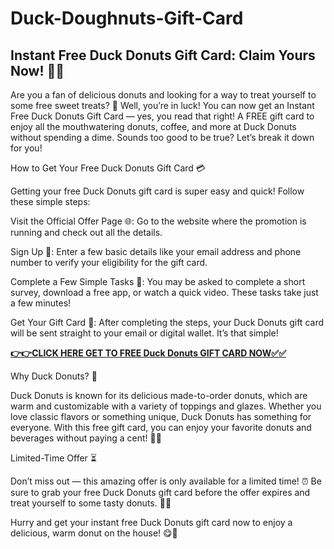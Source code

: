 # Duck-Doughnuts-Gift-Card

##  Instant Free Duck Donuts Gift Card: Claim Yours Now! 🦆🍩

Are you a fan of delicious donuts and looking for a way to treat yourself to some free sweet treats? 🎉 Well, you’re in luck! You can now get an Instant Free Duck Donuts Gift Card — yes, you read that right! A FREE gift card to enjoy all the mouthwatering donuts, coffee, and more at Duck Donuts without spending a dime. Sounds too good to be true? Let’s break it down for you!

How to Get Your Free Duck Donuts Gift Card 💳

Getting your free Duck Donuts gift card is super easy and quick! Follow these simple steps:

Visit the Official Offer Page 🌐: Go to the website where the promotion is running and check out all the details.

Sign Up 📝: Enter a few basic details like your email address and phone number to verify your eligibility for the gift card.

Complete a Few Simple Tasks 🎯: You may be asked to complete a short survey, download a free app, or watch a quick video. These tasks take just a few minutes!

Get Your Gift Card 🎁: After completing the steps, your Duck Donuts gift card will be sent straight to your email or digital wallet. It’s that simple!

[**👉👉CLICK HERE GET TO FREE Duck Donuts GIFT CARD NOW✅✅**](https://free-gift-card.raj-solution.com/958f890)

Why Duck Donuts? 🍩

Duck Donuts is known for its delicious made-to-order donuts, which are warm and customizable with a variety of toppings and glazes. 
Whether you love classic flavors or something unique, Duck Donuts has something for everyone. With this free gift card, you can enjoy your favorite donuts and beverages without paying a cent! 🦆🍩

Limited-Time Offer ⏳

Don’t miss out — this amazing offer is only available for a limited time! ⏰ Be sure to grab your free Duck Donuts gift card before the offer expires and treat yourself to some tasty donuts. 🍩🎉

Hurry and get your instant free Duck Donuts gift card now to enjoy a delicious, warm donut on the house! 😋🦆
